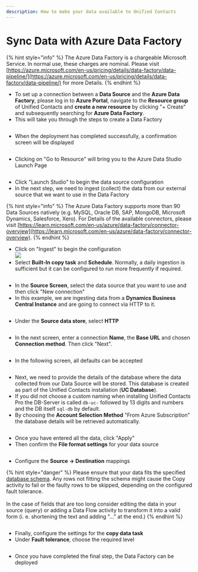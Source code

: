 ```yaml
---
description: How to make your data available to Unified Contacts
---
```


# Sync Data with Azure Data Factory

{% hint style="info" %}
The Azure Data Factory is a chargeable Microsoft Service. In normal use, these charges are nominal. Please visit [https://azure.microsoft.com/en-us/pricing/details/data-factory/data-pipeline/](https://azure.microsoft.com/en-us/pricing/details/data-factory/data-pipeline/) for more Details.
{% endhint %}

* To set up a connection between a **Data Source** and the **Azure Data Factory**, please log in to **Azure Portal**, navigate to the **Resource group** of Unified Contacts and **create a new resource** by clicking "+ Create" and subsequently searching for **Azure Data Factory**.
* This will take you through the steps to create a Data Factory

<figure><img src="../../.gitbook/assets/2023-07-31 09_57_15-Create Data Factory - Microsoft Azure und 1 weitere Seite - [InPrivate] – Micros.jpg" alt=""><figcaption></figcaption></figure>

* When the deployment has completed successfully, a confirmation screen will be displayed

<figure><img src="../../.gitbook/assets/2023-07-31 10_02_13-Microsoft.DataFactory-20230731095416 - Microsoft Azure und 1 weitere Seite - [In.jpg" alt=""><figcaption></figcaption></figure>

* Clicking on "Go to Resource" will bring you to the Azure Data Studio Launch Page

<figure><img src="../../.gitbook/assets/2023-07-31 10_05_26-DataFactoryUC - Microsoft Azure und 1 weitere Seite - [InPrivate] – Microsoft​ E.jpg" alt=""><figcaption></figcaption></figure>

* Click "Launch Studio" to begin the data source configuration
* In the next step, we need to ingest (collect) the data from our external source that we want to use in the Data Factory

{% hint style="info" %}
The Azure Data Factory supports more than 90 Data Sources natively (e.g. MySQL, Oracle DB, SAP, MongoDB, Microsoft Dynamics, Salesforce, Xero). For Details of the available connectors, please visit [https://learn.microsoft.com/en-us/azure/data-factory/connector-overview](https://learn.microsoft.com/en-us/azure/data-factory/connector-overview).
{% endhint %}

* Click on "Ingest" to begin the configuration\
  ![](<../../.gitbook/assets/image (94).png>)&#x20;
* Select **Built-In copy task** and **Schedule**. Normally, a daily ingestion is sufficient but it can be configured to run more frequently if required.

<figure><img src="../../.gitbook/assets/image (95).png" alt=""><figcaption></figcaption></figure>

* In the **Source Screen**, select the data source that you want to use and then click "New connection"
* In this example, we are ingesting data from a **Dynamics Business Central Instance** and are going to connect via HTTP to it.

<figure><img src="../../.gitbook/assets/image (102).png" alt=""><figcaption></figcaption></figure>

* Under the **Source data store**, select **HTTP**

<figure><img src="../../.gitbook/assets/image (97).png" alt=""><figcaption></figcaption></figure>

* In the next screen, enter a connection **Name**, the **Base URL** and chosen **Connection method**. Then click "Next".

<figure><img src="../../.gitbook/assets/image (98).png" alt=""><figcaption></figcaption></figure>

* In the following screen, all defaults can be accepted

<figure><img src="../../.gitbook/assets/image (99).png" alt=""><figcaption></figcaption></figure>

* Next, we need to provide the details of the database where the data collected from our Data Source will be stored. This database is created as part of the Unified Contacts installation (**UC Database**).
* If you did not choose a custom naming when installing Unified Contacts Pro the DB-Server is called `db-uc-` followed by 13 digits and numbers and the DB itself `sql-db` by default.&#x20;
* By choosing the **Account Selection Method** "From Azure Subscription" the database details will be retrieved automatically.

<figure><img src="../../.gitbook/assets/image (17).png" alt=""><figcaption></figcaption></figure>

* Once you have entered all the data, click "Apply"
* Then confirm the **File format settings** for your data source

<figure><img src="../../.gitbook/assets/image (18).png" alt=""><figcaption></figcaption></figure>

* Configure the **Source -> Destination** mappings

{% hint style="danger" %}
Please ensure that your data fits the specified [database schema](./#schema-definition). Any rows not fitting the schema might cause the Copy activity to fail or the faulty rows to be skipped, depending on the configured fault tolerance.\
\
In the case of fields that are too long consider editing the data in your source (query) or adding a Data Flow activity to transform it into a valid form (i. e. shortening the text and adding "..." at the end.)
{% endhint %}

<figure><img src="../../.gitbook/assets/image (19).png" alt=""><figcaption></figcaption></figure>

* Finally, configure the settings for the **copy data task**
* Under **Fault tolerance**, choose the required level

<figure><img src="../../.gitbook/assets/image (22).png" alt=""><figcaption></figcaption></figure>

* Once you have completed the final step, the Data Factory can be deployed

<figure><img src="../../.gitbook/assets/image (23).png" alt=""><figcaption></figcaption></figure>
